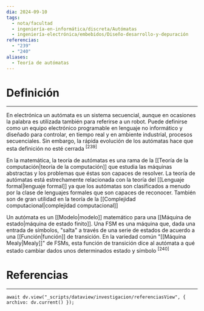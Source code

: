 ```yaml
---
dia: 2024-09-10
tags:
  - nota/facultad
  - ingeniería-en-informática/discreta/Autómatas
  - ingeniería-electrónica/embebidos/Diseño-desarrollo-y-depuración
referencias:
  - "239"
  - "240"
aliases:
  - Teoría de autómatas
---
```

# Definición
---
En electrónica un autómata es un sistema secuencial, aunque en ocasiones la palabra es utilizada también para referirse a un robot. Puede definirse como un equipo electrónico programable en lenguaje no informático y diseñado para controlar, en tiempo real y en ambiente industrial, procesos secuenciales. Sin embargo, la rápida evolución de los autómatas hace que esta definición no esté cerrada <sup><a href="#ref-239" style="color: inherit; text-decoration: none;">[239]</a></sup> 

En la matemática, la teoría de autómatas es una rama de la [[Teoría de la computación|teoría de la computación]] que estudia las máquinas abstractas y los problemas que éstas son capaces de resolver. La teoría de autómatas está estrechamente relacionada con la teoría del [[Lenguaje formal|lenguaje formal]] ya que los autómatas son clasificados a menudo por la clase de lenguajes formales que son capaces de reconocer. También son de gran utilidad en la teoría de la [[Complejidad computacional|complejidad computacional]]

Un autómata es un [[Modelo|modelo]] matemático para una [[Máquina de estado|máquina de estado finito]]. Una FSM es una máquina que, dada una entrada de símbolos, "salta" a través de una serie de estados de acuerdo a una [[Función|función]] de transición. En la variedad común "[[Máquina Mealy|Mealy]]" de FSMs, esta función de transición dice al autómata a qué estado cambiar dados unos determinados estado y símbolo <sup><a href="#ref-240" style="color: inherit; text-decoration: none;">[240]</a></sup> 



# Referencias
---
```dataviewjs
await dv.view("_scripts/dataview/investigacion/referenciasView", { archivo: dv.current() });
```